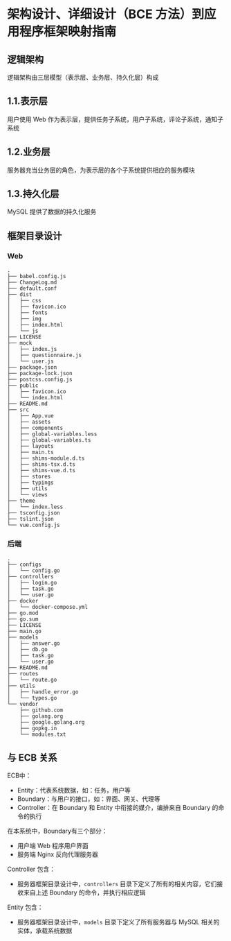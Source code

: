 # 架构设计、详细设计（BCE 方法）到应用程序框架映射指南

## 逻辑架构

逻辑架构由三层模型（表示层、业务层、持久化层）构成

## 1.1.表示层

用户使用 Web 作为表示层，提供任务子系统，用户子系统，评论子系统，通知子系统

## 1.2.业务层

服务器充当业务层的角色，为表示层的各个子系统提供相应的服务模块

## 1.3.持久化层

MySQL 提供了数据的持久化服务



## 框架目录设计

### Web

```
.
├── babel.config.js
├── ChangeLog.md
├── default.conf
├── dist
│   ├── css
│   ├── favicon.ico
│   ├── fonts
│   ├── img
│   ├── index.html
│   └── js
├── LICENSE
├── mock
│   ├── index.js
│   ├── questionnaire.js
│   └── user.js
├── package.json
├── package-lock.json
├── postcss.config.js
├── public
│   ├── favicon.ico
│   └── index.html
├── README.md
├── src
│   ├── App.vue
│   ├── assets
│   ├── components
│   ├── global-variables.less
│   ├── global-variables.ts
│   ├── layouts
│   ├── main.ts
│   ├── shims-module.d.ts
│   ├── shims-tsx.d.ts
│   ├── shims-vue.d.ts
│   ├── stores
│   ├── typings
│   ├── utils
│   └── views
├── theme
│   └── index.less
├── tsconfig.json
├── tslint.json
└── vue.config.js
```





### 后端

```
.
├── configs
│   └── config.go
├── controllers
│   ├── login.go
│   ├── task.go
│   └── user.go
├── docker
│   └── docker-compose.yml
├── go.mod
├── go.sum
├── LICENSE
├── main.go
├── models
│   ├── answer.go
│   ├── db.go
│   ├── task.go
│   └── user.go
├── README.md
├── routes
│   └── route.go
├── utils
│   ├── handle_error.go
│   └── types.go
└── vendor
    ├── github.com
    ├── golang.org
    ├── google.golang.org
    ├── gopkg.in
    └── modules.txt
```



## 与 ECB 关系

ECB中：

- Entity：代表系统数据，如：任务，用户等
- Boundary：与用户的接口，如：界面、网关、代理等
- Controller：在 Boundary 和 Entity 中衔接的媒介，编排来自 Boundary 的命令的执行

在本系统中，Boundary有三个部分：

- 用户端 Web 程序用户界面
- 服务端 Nginx 反向代理服务器

Controller 包含：

- 服务器框架目录设计中，`controllers` 目录下定义了所有的相关内容，它们接收来自上述 Boundary 的命令，并执行相应逻辑

Entity 包含：

- 服务器框架目录设计中，`models` 目录下定义了所有服务器与 MySQL 相关的实体，承载系统数据